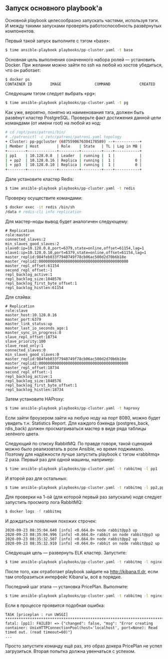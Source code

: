 ## Запуск основного playbook'а

Основной playbook целесообразно запускать частями, используя тэги. И между
такими запусками проверять работоспособность развёрнутых компонентов.

Первый такой запуск выполните с тэгом «base»:

```bash
$ time ansible-playbook playbooks/pp-cluster.yaml -t base
```

Основная цель выполнения означенного набора ролей — установить Docker. При
желании можно зайти по ssh на любой из хостов убедиться, что он работает:

```bash
$ docker ps
CONTAINER ID        IMAGE               COMMAND             CREATED             STATUS              PORTS               NAMES
```

Следующим тэгом следует выбрать «pg»:

```bash
$ time ansible-playbook playbooks/pp-cluster.yaml -t pg
```

Как уже, вероятно, понятно из наименования тэга, должен быть развёнут кластер PostgreSQL. Проверьте факт достижения данной цели командами (от имени root)
на любой из нод:

```bash
# cd /opt/pves/patroni/bin/
# ./patronictl -c /etc/patroni/patroni.yaml topology
+ Cluster: pp-pgcluster (6875590676304178589) --+-----------+
| Member | Host        | Role    | State   | TL | Lag in MB |
+--------+-------------+---------+---------+----+-----------+
| pp1    | 10.128.0.8  | Leader  | running |  1 |           |
| + pp2  | 10.128.0.16 | Replica | running |  1 |         0 |
| + pp3  | 10.128.0.10 | Replica | running |  1 |         0 |
+--------+-------------+---------+---------+----+-----------+
```

Дале установите кластер Redis:

```bash
$ time ansible-playbook playbooks/pp-cluster.yaml -t redis
```

Проверку осуществите командами:

```bash
$ docker exec -it redis /bin/sh
/data # redis-cli info replication
```

Для мастер-ноды вывод будет аналогичен следующему:

```
# Replication
role:master
connected_slaves:2
min_slaves_good_slaves:2
slave0:ip=10.128.0.8,port=6379,state=online,offset=61154,lag=1
slave1:ip=10.128.0.10,port=6379,state=online,offset=61154,lag=1
master_replid:984feb033f7940749f78cb06ac500d2d70b6b18e
master_replid2:0000000000000000000000000000000000000000
master_repl_offset:61154
second_repl_offset:-1
repl_backlog_active:1
repl_backlog_size:1048576
repl_backlog_first_byte_offset:1
repl_backlog_histlen:61154
```

Для слэйва:

```
# Replication
role:slave
master_host:10.128.0.16
master_port:6379
master_link_status:up
master_last_io_seconds_ago:1
master_sync_in_progress:0
slave_repl_offset:18734
slave_priority:100
slave_read_only:1
connected_slaves:0
min_slaves_good_slaves:0
master_replid:984feb033f7940749f78cb06ac500d2d70b6b18e
master_replid2:0000000000000000000000000000000000000000
master_repl_offset:18734
second_repl_offset:-1
repl_backlog_active:1
repl_backlog_size:1048576
repl_backlog_first_byte_offset:1
repl_backlog_histlen:18734
```

Затем установите HAProxy:

```bash
$ time ansible-playbook playbooks/pp-cluster.yaml -t haproxy
```

Если зайти броузером зайти на любую ноду на порт 8080, можно будет увидеть
т.н. Statistics Report. Для каждого бэкенда (postgres_back, rdis_back) должен просматриваться мастер в виде ряда таблицы зелёного цвета.

Следующий по списку RabbitMQ. По правде говоря, такой сценарий можно было
реализовтать в роли Ansible, но время поджимало. Поэтому для надёжности лучше
запустить playbook с тэгом «rabbitmq» 2 раза. Первый раз для одной машины,
например:

```bash
$ time ansible-playbook playbooks/pp-cluster.yaml -t rabbitmq -l pp1
```

И второй раз для остальных:

```bash
$ time ansible-playbook playbooks/pp-cluster.yaml -t rabbitmq -l pp2,pp3
```

Для проверки на 1-ой (для которой первый раз запускали) ноде следует запустить просмотр лога RabbitMQ:

```bash
$ docker logs -f rabbitmq
```

И дождаться появления похожих строчек:

```
2020-09-23 08:35:04.640 [info] <0.664.0> node rabbit@pp3 up
2020-09-23 08:35:04.996 [info] <0.664.0> rabbit on node rabbit@pp3 up
2020-09-23 08:35:32.507 [info] <0.664.0> node rabbit@pp2 up
2020-09-23 08:35:32.910 [info] <0.664.0> rabbit on node rabbit@pp2 up
```

Следующая цель — развернуть ELK кластер. Запустите:

```bash
$ time ansible-playbook playbooks/pp-cluster.yaml -t rabbitmq -l nginx-server,elk
```

После того, как отработает playbook зайдите на http://kibana.tl.dr, если
там отобразиться интерфейс Kibana'ы, всё в порядке.

Последний шаг этапа — установка PricePlan. Выполните:

```bash
$ time ansible-playbook playbooks/pp-cluster.yaml -t rabbitmq -l nginx-server,elk
```

Если в процессе проявится подобная ошибка:

```
TASK [priceplan : run UWSGI] ******************************************************************************
fatal: [pp1]: FAILED! => {"changed": false, "msg": "Error creating container: UnixHTTPConnectionPool(host='localhost', port=None): Read timed out. (read timeout=60)"}
...
```

Просто запустите команду ещё раз, это образ докера PricePlan не успел
загрузиться. Вторая попытка должна увенчаться с успехом.
